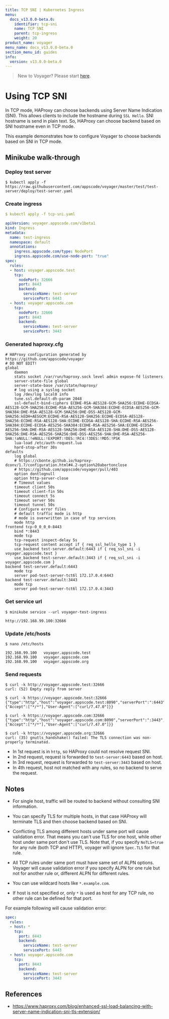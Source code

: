 ```yaml
---
title: TCP SNI | Kubernetes Ingress
menu:
  docs_v13.0.0-beta.0:
    identifier: tcp-sni
    name: TCP SNI
    parent: tcp-ingress
    weight: 20
product_name: voyager
menu_name: docs_v13.0.0-beta.0
section_menu_id: guides
info:
  version: v13.0.0-beta.0
---
```


> New to Voyager? Please start [here](/docs/v13.0.0-beta.0/concepts/overview).

# Using TCP SNI

In TCP mode, HAProxy can choose backends using Server Name Indication (SNI). This allows clients to include the hostname during `SSL Hello`. SNI hostname is send in plain text. So, HAProxy can choose backend based on SNI hostname even in TCP mode.

This example demonstrates how to configure Voyager to choose backends based on SNI in TCP mode.

## Minikube walk-through

### Deploy test server

```console
$ kubectl apply -f https://raw.githubusercontent.com/appscode/voyager/master/test/test-server/deploy/test-server.yaml
```

### Create ingress

```yaml
$ kubectl apply -f tcp-sni.yaml

apiVersion: voyager.appscode.com/v1beta1
kind: Ingress
metadata:
  name: test-ingress
  namespace: default
  annotations:
    ingress.appscode.com/type: NodePort
    ingress.appscode.com/use-node-port: "true"
spec:
  rules:
  - host: voyager.appscode.test
    tcp:
      nodePort: 32666
      port: 8443
      backend:
        serviceName: test-server
        servicePort: 6443
  - host: voyager.appscode.com
    tcp:
      nodePort: 32666
      port: 8443
      backend:
        serviceName: test-server
        servicePort: 3443
```

### Generated haproxy.cfg

```
# HAProxy configuration generated by https://github.com/appscode/voyager
# DO NOT EDIT!
global
	daemon
	stats socket /var/run/haproxy.sock level admin expose-fd listeners
	server-state-file global
	server-state-base /var/state/haproxy/
	# log using a syslog socket
	log /dev/log local0 info
	tune.ssl.default-dh-param 2048
	ssl-default-bind-ciphers ECDHE-RSA-AES128-GCM-SHA256:ECDHE-ECDSA-AES128-GCM-SHA256:ECDHE-RSA-AES256-GCM-SHA384:ECDHE-ECDSA-AES256-GCM-SHA384:DHE-RSA-AES128-GCM-SHA256:DHE-DSS-AES128-GCM-SHA256:kEDH+AESGCM:ECDHE-RSA-AES128-SHA256:ECDHE-ECDSA-AES128-SHA256:ECDHE-RSA-AES128-SHA:ECDHE-ECDSA-AES128-SHA:ECDHE-RSA-AES256-SHA384:ECDHE-ECDSA-AES256-SHA384:ECDHE-RSA-AES256-SHA:ECDHE-ECDSA-AES256-SHA:DHE-RSA-AES128-SHA256:DHE-RSA-AES128-SHA:DHE-DSS-AES128-SHA256:DHE-RSA-AES256-SHA256:DHE-DSS-AES256-SHA:DHE-RSA-AES256-SHA:!aNULL:!eNULL:!EXPORT:!DES:!RC4:!3DES:!MD5:!PSK
	lua-load /etc/auth-request.lua
	hard-stop-after 30s
defaults
	log global
	# https://cbonte.github.io/haproxy-dconv/1.7/configuration.html#4.2-option%20abortonclose
	# https://github.com/appscode/voyager/pull/403
	option dontlognull
	option http-server-close
	# Timeout values
	timeout client 50s
	timeout client-fin 50s
	timeout connect 5s
	timeout server 50s
	timeout tunnel 50s
	# Configure error files
	# default traffic mode is http
	# mode is overwritten in case of tcp services
	mode http
frontend tcp-0_0_0_0-8443
	bind *:8443
	mode tcp
	tcp-request inspect-delay 5s
	tcp-request content accept if { req_ssl_hello_type 1 }
	use_backend test-server.default:6443 if { req_ssl_sni -i voyager.appscode.test }
	use_backend test-server.default:3443 if { req_ssl_sni -i voyager.appscode.com }
backend test-server.default:6443
	mode tcp
	server pod-test-server-tct6l 172.17.0.4:6443
backend test-server.default:3443
	mode tcp
	server pod-test-server-tct6l 172.17.0.4:3443
```

### Get service url

```console
$ minikube service --url voyager-test-ingress

http://192.168.99.100:32666
```

### Update /etc/hosts

```console
$ nano /etc/hosts

192.168.99.100   voyager.appscode.test
192.168.99.100   voyager.appscode.com
192.168.99.100   voyager.appscode.org
```

### Send requests

```console
$ curl -k http://voyager.appscode.test:32666
curl: (52) Empty reply from server

$ curl -k https://voyager.appscode.test:32666
{"type":"http","host":"voyager.appscode.test:8090","serverPort":":6443","path":"/","method":"GET","headers":{"Accept":["*/*"],"User-Agent":["curl/7.47.0"]}}

$ curl -k https://voyager.appscode.com:32666
{"type":"http","host":"voyager.appscode.com:8090","serverPort":":3443","path":"/","method":"GET","headers":{"Accept":["*/*"],"User-Agent":["curl/7.47.0"]}}

$ curl -k https://voyager.appscode.org:32666
curl: (35) gnutls_handshake() failed: The TLS connection was non-properly terminated.
```

- In 1st request is in `http`, so HAProxy could not resolve request SNI.
- In 2nd request, request is forwarded to `test-server:6443` based on host.
- In 3rd request, request is forwarded to `test-server:3443` based on host.
- In 4th request, host not matched with any rules, so no backend to serve the request.

## Notes

- For single host, traffic will be routed to backend without consulting SNI information.

- You can specify TLS for multiple hosts, in that case HAProxy will terminate TLS and then choose backend based on SNI.

- Conflicting TLS among different hosts under same port will cause validation error. That means you can't use TLS for one host, while other host under same port don't use TLS. Note that, if you specify `NoTLS=true` for any rule (both TCP and HTTP), voyager will ignore `Spec.TLS` for that rule.

- All TCP rules under same port must have same set of ALPN options. Voyager will cause validation error if you specify ALPN for one rule but not for another rule or, different ALPN for different rules.

- You can use wildcard hosts like `*.example.com`.

- If host is not specified or, only `*` is used as host for any TCP rule, no other rule can be defined for that port.

For example following will cause validation error:

```yaml
spec:
  rules:
  - host: *
    tcp:
      port: 8443
      backend:
        serviceName: test-server
        servicePort: 6443
  - host: voyager.appscode.com
    tcp:
      port: 8443
      backend:
        serviceName: test-server
        servicePort: 3443
```

## References

- https://www.haproxy.com/blog/enhanced-ssl-load-balancing-with-server-name-indication-sni-tls-extension/
